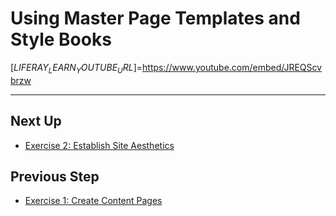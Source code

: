 # Using Master Page Templates and Style Books

[$LIFERAY_LEARN_YOUTUBE_URL$]=https://www.youtube.com/embed/JREQScvbrzw 

---

## Next Up

* [Exercise 2: Establish Site Aesthetics](./exercise-2-establish-site-aesthetics.md)

## Previous Step

* [Exercise 1: Create Content Pages](./exercise-1-create-content-pages.md)